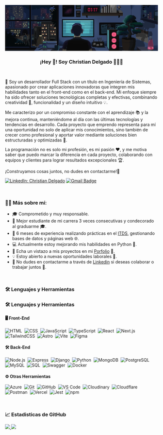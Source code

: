 <div align="center">
  <img src="https://raw.githubusercontent.com/ChristianDev47/ChristianDev47/refs/heads/master/assets/banner.gif">
</div>

<p align="center">
   <h3 align="center">¡Hey 👋! Soy Christian Delgado 👨🏻‍💻</h3>
</p>
<br>

🚀 Soy un desarrollador Full Stack con un título en Ingeniería de Sistemas, apasionado por crear aplicaciones innovadoras que integren mis habilidades tanto en el front-end como en el back-end. Mi enfoque siempre ha sido ofrecer soluciones tecnológicas completas y efectivas, combinando creatividad 🎨, funcionalidad y un diseño intuitivo 💡.

Me caracterizo por un compromiso constante con el aprendizaje 📚 y la mejora continua, manteniéndome al día con las últimas tecnologías y tendencias en desarrollo. Cada proyecto que emprendo representa para mí una oportunidad no solo de aplicar mis conocimientos, sino también de crecer como profesional y aportar valor mediante soluciones bien estructuradas y optimizadas 🔧.

La programación no es solo mi profesión, es mi pasión ❤️, y me motiva saber que puedo marcar la diferencia en cada proyecto, colaborando con equipos y clientes para lograr resultados excepcionales 🏆.

¡Construyamos cosas juntos, no dudes en contactarme!🌟

[![LinkedIn: Christian Delgado](https://img.shields.io/badge/-Linkedin-0077B5?style=flat&logo=Linkedin&logoColor=white&link=https://www.linkedin.com/in/christian-delgado-sanchez/)](https://www.linkedin.com/in/christian-delgado-sanchez/)
[![Gmail Badge](https://img.shields.io/badge/-Gmail-D14836?style=flat&logo=gmail&logoColor=white&link=mailto:christiands.dev@gmail.com)](mailto:christiands.dev@gmail.com)

<br/>

### 👨‍💻 Más sobre mí:

- 🎓 Comprometido y muy responsable. 
- 🏅 Mejor estudiante de mi carrera 3 veces consecutivas y condecorado al graduarme 🎓.
- 💼 6 meses de experiencia realizando prácticas en el [ITDS](https://itdstarija.edu.bo/), gestionando bases de datos y páginas web 🌐.
- 💻 Actualmente estoy mejorando mis habilidades en Python 🐍.
- 🔗 Echa un vistazo a mis proyectos en mi [Porfolio](https://porfolio-christiandelgado.vercel.app/) 📁.
- 💡 Estoy abierto a nuevas oportunidades laborales 🚀.
- 🤝 No dudes en contactarme a través de [Linkedin](https://www.linkedin.com/in/christian-delgado-sanchez/) si deseas colaborar o trabajar juntos 💼.


<br/>

### 🛠 Lenguajes y Herramientas

### 🛠 Lenguajes y Herramientas

<h4>🖥️ Front-End</h4>

  ![HTML](https://img.shields.io/badge/HTML5-E34F26?style=flat&logo=html5&logoColor=white)&nbsp;
  ![CSS](https://img.shields.io/badge/CSS3-1572B6?style=flat&logo=css3&logoColor=white)&nbsp;
  ![JavaScript](https://img.shields.io/badge/JavaScript-323330?style=flat&logo=javascript&logoColor=F7DF1E)&nbsp;
  ![TypeScript](https://img.shields.io/badge/TypeScript-007ACC?style=flat&logo=typescript&logoColor=white)&nbsp;
  ![React](https://img.shields.io/badge/React-20232A?style=flat&logo=react&logoColor=61DAFB)&nbsp;
  ![Next.js](https://img.shields.io/badge/Next.js-000000?style=flat&logo=nextdotjs&logoColor=white)&nbsp;
  ![TailwindCSS](https://img.shields.io/badge/TailwindCSS-06B6D4?style=flat&logo=tailwindcss&logoColor=white)&nbsp;
  ![Astro](https://img.shields.io/badge/Astro-FF5D01?style=flat&logo=astro&logoColor=white)&nbsp;
  ![Vite](https://img.shields.io/badge/Vite-646CFF?style=flat&logo=vite&logoColor=white)&nbsp;
  ![Figma](https://img.shields.io/badge/Figma-F24E1E?style=flat&logo=figma&logoColor=white)&nbsp;
  
<h4>🛠 Back-End</h4>

  ![Node.js](https://img.shields.io/badge/Node.js-339933?style=flat&logo=nodedotjs&logoColor=white)&nbsp;
  ![Express](https://img.shields.io/badge/Express-000000?style=flat&logo=express&logoColor=white)&nbsp;
  ![Django](https://img.shields.io/badge/Django-092E20?style=flat&logo=django&logoColor=white)&nbsp;
  ![Python](https://img.shields.io/badge/Python-3776AB?style=flat&logo=python&logoColor=white)&nbsp;
  ![MongoDB](https://img.shields.io/badge/MongoDB-47A248?style=flat&logo=mongodb&logoColor=white)&nbsp;
  ![PostgreSQL](https://img.shields.io/badge/PostgreSQL-4169E1?style=flat&logo=postgresql&logoColor=white)&nbsp;
  ![MySQL](https://img.shields.io/badge/MySQL-4479A1?style=flat&logo=mysql&logoColor=white)&nbsp;
  ![SQL](https://img.shields.io/badge/SQL-CC2927?style=flat&logo=microsoft-sql-server&logoColor=white)&nbsp;
  ![Swagger](https://img.shields.io/badge/Swagger-85EA2D?style=flat&logo=swagger&logoColor=black)&nbsp;
  ![Docker](https://img.shields.io/badge/Docker-2496ED?style=flat&logo=docker&logoColor=white)&nbsp;

<h4>⚙️ Otras Herramientas</h4>

  ![Azure](https://img.shields.io/badge/Azure-0078D4?style=flat&logo=microsoft-azure&logoColor=white)&nbsp;
  ![Git](https://img.shields.io/badge/Git-F05032?style=flat&logo=git&logoColor=white)&nbsp;
  ![GitHub](https://img.shields.io/badge/GitHub-181717?style=flat&logo=github&logoColor=white)&nbsp;
  ![VS Code](https://img.shields.io/badge/VSCode-007ACC?style=flat&logo=visualstudiocode&logoColor=white)&nbsp;
  ![Cloudinary](https://img.shields.io/badge/Cloudinary-3448C5?style=flat&logo=cloudinary&logoColor=white)&nbsp;
  ![Cloudflare](https://img.shields.io/badge/Cloudflare-F38020?style=flat&logo=cloudflare&logoColor=white)&nbsp;
  ![Postman](https://img.shields.io/badge/Postman-FF6C37?style=flat&logo=postman&logoColor=white)&nbsp;
  ![Vercel](https://img.shields.io/badge/Vercel-000000?style=flat&logo=vercel&logoColor=white)&nbsp;
  ![Jest](https://img.shields.io/badge/Jest-C21325?style=flat&logo=jest&logoColor=white)&nbsp;
  ![npm](https://img.shields.io/badge/npm-CB3837?style=flat&logo=npm&logoColor=white)&nbsp;


<br/>

### 📈 Estadisticas de GitHub

<div align="left">
  <a href="https://github.com/ChristianDev47">
    <img height="180em" src="https://github-readme-stats.vercel.app/api?username=ChristianDev47&show_icons=true&theme=dracula&include_all_commits=true&count_private=true"/>
    <img height="180em" src="https://github-readme-stats.vercel.app/api/top-langs/?username=ChristianDev47&layout=compact&langs_count=7&theme=dracula"/>
  </a>
 </div>
